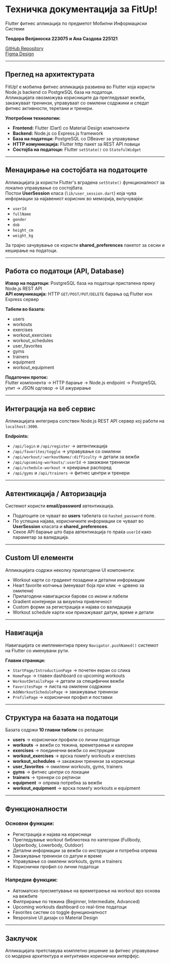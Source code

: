 # Техничка документација за FitUp!  

Flutter фитнес апликација по предметот Мобилни Информациски Системи  

**Теодора Велјаноска 223075 и Ана Саздова 225121**  

[GitHub Repository](https://github.com/teodoravel/FitUp)  
[Figma Design](https://www.figma.com/design/9LcjcsWq0fhzrLrWeRvk3f/FitUp?node-id=0-1&p=f)  

---

## Преглед на архитектурата  

FitUp! е мобилна фитнес апликација развиена во Flutter која користи Node.js backend со PostgreSQL база на податоци.  
Апликацијата овозможува корисниците да прегледуваат вежби, закажуваат тренинзи, управуваат со омилени содржини и следат фитнес активности, теретани и тренери.  

**Употребени технологии:**  
- **Frontend:** Flutter (Dart) со Material Design компоненти  
- **Backend:** Node.js со Express.js framework  
- **База на податоци:** PostgreSQL со DBeaver за управување  
- **HTTP комуникација:** Flutter http пакет за REST API повици  
- **Состојба на податоци:** Flutter `setState()` со `StatefulWidget`  

---

## Менаџирање на состојбата на податоците  

Апликацијата ја користи Flutter's вградена `setState()` функционалност за локално управување со состојбата.  
Постои **UserSession** класа (`lib/user_session.dart`) која чува информации за најавениот корисник во меморија, вклучувајќи:  

- `userId`  
- `fullName`  
- `gender`  
- `dob`  
- `height_cm`  
- `weight_kg`  

За трајно зачувување се користи **shared_preferences** пакетот за сесии и кеширање на податоци.  

---

## Работа со податоци (API, Database)  

**Извор на податоци:** PostgreSQL база на податоци пристапена преку Node.js REST API  
**API комуникација:** HTTP `GET/POST/PUT/DELETE` барања од Flutter кон Express сервер  

**Табели во базата:**  
- users  
- workouts  
- exercises  
- workout_exercises  
- workout_schedules  
- user_favorites  
- gyms  
- trainers  
- equipment  
- workout_equipment  

**Податочен проток:**  
Flutter компонента → HTTP барање → Node.js endpoint → PostgreSQL упит → JSON одговор → UI ажурирање  

---

## Интеграција на веб сервис  

Апликацијата интегрира сопствен Node.js REST API сервер кој работи на `localhost:3000`.  

**Endpoints:**  
- `/api/login` и `/api/register` → автентикација  
- `/api/favorites/toggle` → управување со омилени  
- `/api/workout/:workoutName/:difficulty` → детали за вежби  
- `/api/upcoming-workouts/:userId` → закажани тренинзи  
- `/api/schedule-workout` → креирање распоред  
- `/api/gyms` и `/api/trainers` → фитнес центри и тренери  

---

## Автентикација / Авторизација  

Системот користи **email/password** автентикација.  
- Податоците се чуваат во **users** табелата со `hashed_password` поле.  
- По успешна најава, корисничките информации се чуваат во **UserSession** класата и **shared_preferences**.  
- Секое API барање што бара автентикација го праќа `userId` како параметар за валидација.  

---

## Custom UI елементи  

Апликацијата содржи неколку прилагодени UI компоненти:  
- Workout карти со градиент позадини и детални информации  
- Heart favorite копчиња (менуваат боја при клик → црвено за омилени)  
- Прилагодени навигациски барови со икони и лабели  
- Gradient контејнери за визуелна привлечност  
- Custom форми за регистрација и најава со валидација  
- Workout schedule карти кои прикажуваат датум, време и детали  

---

## Навигација  

Навигацијата се имплементира преку `Navigator.pushNamed()` системот на Flutter со именувани рути.  

**Главни страници:**  
- `StartPage/IntroductionPage` → почетен екран со слика  
- `HomePage` → главен dashboard со upcoming workouts  
- `WorkoutDetailsPage` → детали за специфични вежби  
- `FavoritesPage` → листа на омилени содржини  
- `AddWorkoutSchedulePage` → закажување тренинзи  
- `ProfilePage` → кориснички профил и поставки  

---

## Структура на базата на податоци  

Базата содржи **10 главни табели** со релации:  
- **users** → кориснички профили со лични податоци  
- **workouts** → вежби со тежина, времетраење и калории  
- **exercises** → поединечни вежби со инструкции  
- **workout_exercises** → врска помеѓу workouts и exercises  
- **workout_schedules** → закажани тренинзи за корисници  
- **user_favorites** → омилени workouts, gyms, trainers  
- **gyms** → фитнес центри со локации  
- **trainers** → тренери со рејтинзи  
- **equipment** → опрема потребна за вежби  
- **workout_equipment** → врска помеѓу workouts и equipment  

---

## Функционалности  

### Основни функции:  
- Регистрација и најава на корисници  
- Прегледување workout библиотека по категории (Fullbody, Upperbody, Lowerbody, Outdoor)  
- Детални информации за вежби со инструкции и потребна опрема  
- Закажување тренинзи со датум и време  
- Управување со омилени workouts, gyms и trainers  
- Кориснички профил со лични податоци  

### Напредни функции:  
- Автоматско пресметување на времетраење на workout врз основа на вежбите  
- Филтрирање по тежина (Beginner, Intermediate, Advanced)  
- Upcoming workouts dashboard со real-time податоци  
- Favorites систем со toggle функционалност  
- Responsive UI дизајн со Material Design  

---

## Заклучок  

Апликацијата претставува комплетно решение за фитнес управување со модерна архитектура и интуитивен кориснички интерфејс.  
